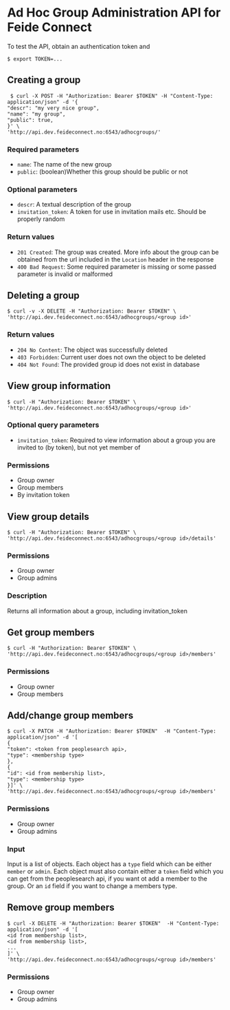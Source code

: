 # Ad Hoc Group Administration API for Feide Connect

To test the API, obtain an authentication token and

    $ export TOKEN=...

## Creating a group

     $ curl -X POST -H "Authorization: Bearer $TOKEN" -H "Content-Type: application/json" -d '{
    "descr": "my very nice group",
    "name": "my group",
    "public": true,
    }' \
    'http://api.dev.feideconnect.no:6543/adhocgroups/'

### Required parameters

- `name`: The name of the new group
- `public`: (boolean)Whether this group should be public or not

### Optional parameters

- `descr`: A textual description of the group
- `invitation_token`: A token for use in invitation mails etc. Should be properly random

### Return values

- `201 Created`: The group was created. More info about the group can be obtained from the url included in the `Location` header in the response
- `400 Bad Request`: Some required parameter is missing or some passed parameter is invalid or malformed

## Deleting a group

    $ curl -v -X DELETE -H "Authorization: Bearer $TOKEN" \
    'http://api.dev.feideconnect.no:6543/adhocgroups/<group id>'

### Return values

- `204 No Content`: The object was successfully deleted
- `403 Forbidden`: Current user does not own the object to be deleted
- `404 Not Found`: The provided group id does not exist in database

## View group information

    $ curl -H "Authorization: Bearer $TOKEN" \
    'http://api.dev.feideconnect.no:6543/adhocgroups/<group id>'

### Optional query parameters

- `invitation_token`: Required to view information about a group you are invited to (by token), but not yet member of

### Permissions

- Group owner
- Group members
- By invitation token

## View group details

    $ curl -H "Authorization: Bearer $TOKEN" \
    'http://api.dev.feideconnect.no:6543/adhocgroups/<group id>/details'

### Permissions

- Group owner
- Group admins

### Description

Returns all information about a group, including invitation_token

## Get group members

    $ curl -H "Authorization: Bearer $TOKEN" \
    'http://api.dev.feideconnect.no:6543/adhocgroups/<group id>/members'

### Permissions

- Group owner
- Group members

## Add/change group members

    $ curl -X PATCH -H "Authorization: Bearer $TOKEN"  -H "Content-Type: application/json" -d '[
    {
    "token": <token from peoplesearch api>,
    "type": <membership type>
    },
    {
    "id": <id from membership list>,
    "type": <membership type>
    }]' \
    'http://api.dev.feideconnect.no:6543/adhocgroups/<group id>/members'

### Permissions

- Group owner
- Group admins

### Input

Input is a list of objects. Each object has a `type` field which can be either `member` or `admin`. Each object must also contain either a `token` field which you can get from the peoplesearch api, if you want ot add a member to the group. Or an `id` field if you want to change a members type.

## Remove group members

    $ curl -X DELETE -H "Authorization: Bearer $TOKEN"  -H "Content-Type: application/json" -d '[
    <id from membership list>,
    <id from membership list>,
    ...
    ]' \
    'http://api.dev.feideconnect.no:6543/adhocgroups/<group id>/members'

### Permissions

- Group owner
- Group admins
